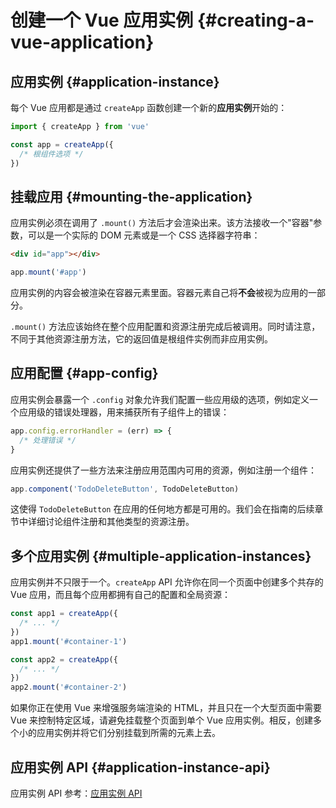 # 创建一个 Vue 应用实例 {#creating-a-vue-application}

## 应用实例 {#application-instance}

每个 Vue 应用都是通过 `createApp` 函数创建一个新的**应用实例**开始的：

```js
import { createApp } from 'vue'

const app = createApp({
  /* 根组件选项 */
})
```

## 挂载应用 {#mounting-the-application}

应用实例必须在调用了 `.mount()` 方法后才会渲染出来。该方法接收一个"容器"参数，可以是一个实际的 DOM 元素或是一个 CSS 选择器字符串：

```html
<div id="app"></div>
```

```js
app.mount('#app')
```

应用实例的内容会被渲染在容器元素里面。容器元素自己将**不会**被视为应用的一部分。

`.mount()` 方法应该始终在整个应用配置和资源注册完成后被调用。同时请注意，不同于其他资源注册方法，它的返回值是根组件实例而非应用实例。

## 应用配置 {#app-config}

应用实例会暴露一个 `.config` 对象允许我们配置一些应用级的选项，例如定义一个应用级的错误处理器，用来捕获所有子组件上的错误：

```js
app.config.errorHandler = (err) => {
  /* 处理错误 */
}
```

应用实例还提供了一些方法来注册应用范围内可用的资源，例如注册一个组件：

```js
app.component('TodoDeleteButton', TodoDeleteButton)
```

这使得 `TodoDeleteButton` 在应用的任何地方都是可用的。我们会在指南的后续章节中详细讨论组件注册和其他类型的资源注册。

## 多个应用实例 {#multiple-application-instances}

应用实例并不只限于一个。`createApp` API 允许你在同一个页面中创建多个共存的 Vue 应用，而且每个应用都拥有自己的配置和全局资源：

```js
const app1 = createApp({
  /* ... */
})
app1.mount('#container-1')

const app2 = createApp({
  /* ... */
})
app2.mount('#container-2')
```

如果你正在使用 Vue 来增强服务端渲染的 HTML，并且只在一个大型页面中需要 Vue 来控制特定区域，请避免挂载整个页面到单个 Vue 应用实例。相反，创建多个小的应用实例并将它们分别挂载到所需的元素上去。

## 应用实例 API {#application-instance-api}

应用实例 API 参考：[应用实例 API](/api/application) 